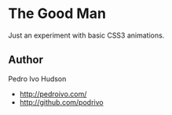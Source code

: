# The Good Man
Just an experiment with basic CSS3 animations.

## Author
Pedro Ivo Hudson

+ http://pedroivo.com/
+ http://github.com/podrivo